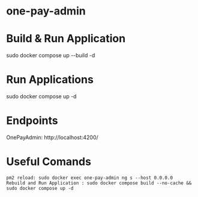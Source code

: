 # one-pay-admin

# Build & Run Application
sudo docker compose up --build -d

# Run Applications
sudo docker compose up -d

# Endpoints
OnePayAdmin: http://localhost:4200/

# Useful Comands 
    pm2 reload: sudo docker exec one-pay-admin ng s --host 0.0.0.0
    Rebuild and Run Application : sudo docker compose build --no-cache && sudo docker compose up -d